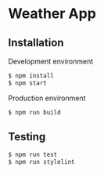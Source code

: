 # Weather App

## Installation

Development environment

```sh
$ npm install
$ npm start
```

Production environment

```sh
$ npm run build
```

## Testing

```sh
$ npm run test
$ npm run stylelint
```
